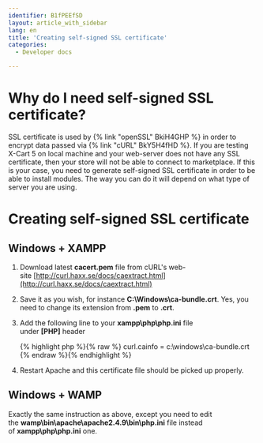 ```yaml
---
identifier: B1fPEEfSD
layout: article_with_sidebar
lang: en
title: 'Creating self-signed SSL certificate'
categories:
  - Developer docs

---
```



# Why do I need self-signed SSL certificate?

SSL certificate is used by {% link "openSSL" BkiH4GHP %} in order to encrypt data passed via {% link "cURL" BkY5H4fHD %}. If you are testing X-Cart 5 on local machine and your web-server does not have any SSL certificate, then your store will not be able to connect to marketplace. If this is your case, you need to generate self-signed SSL certificate in order to be able to install modules. The way you can do it will depend on what type of server you are using.

# Creating self-signed SSL certificate

## Windows + XAMPP

1.  Download latest **cacert.pem** file from cURL's web-site [http://curl.haxx.se/docs/caextract.html](http://curl.haxx.se/docs/caextract.html)
2.  Save it as you wish, for instance **C:\Windows\ca-bundle.crt**. Yes, you need to change its extension from **.pem** to **.crt**.
3.  Add the following line to your **xampp\php\php.ini** file under **[PHP]** header

    {% highlight php %}{% raw %}
    curl.cainfo = c:\windows\ca-bundle.crt
    {% endraw %}{% endhighlight %}
4.  Restart Apache and this certificate file should be picked up properly.

## Windows + WAMP

Exactly the same instruction as above, except you need to edit the **wamp\bin\apache\apache2.4.9\bin\php.ini** file instead of **xampp\php\php.ini** one.